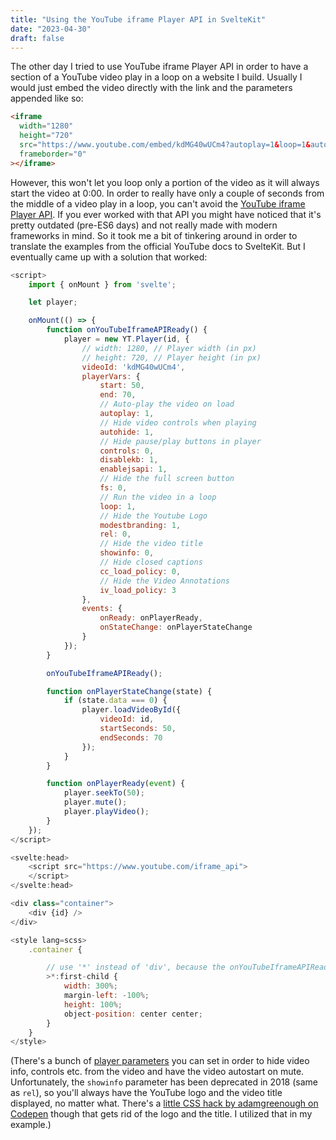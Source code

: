 ```yaml
---
title: "Using the YouTube iframe Player API in SvelteKit"
date: "2023-04-30"
draft: false
---
```


The other day I tried to use YouTube iframe Player API in order to have a section of a YouTube video play in a loop on a
website I build. Usually I would just embed the video directly with the link and the parameters appended like so:

```html
<iframe
  width="1280"
  height="720"
  src="https://www.youtube.com/embed/kdMG40wUCm4?autoplay=1&loop=1&autoplay=1&playlist=kdMG40wUCm4"
  frameborder="0"
></iframe>
```

However, this won't let you loop only a portion of the video as it will always start the video at 0:00. In order to really have only a couple of seconds from the middle of a video play in a loop, you can't avoid the [YouTube iframe Player API](https://developers.google.com/youtube/iframe_api_reference). If you ever worked with that API you might have noticed that it's pretty outdated (pre-ES6 days) and not really made with modern frameworks in mind. So it took me a bit of tinkering around in order to translate the examples from the official YouTube docs to SvelteKit. But I eventually came up with a solution that worked:

```javascript
<script>
	import { onMount } from 'svelte';

    let player;

	onMount(() => {
		function onYouTubeIframeAPIReady() {
			player = new YT.Player(id, {
				// width: 1280, // Player width (in px)
				// height: 720, // Player height (in px)
				videoId: 'kdMG40wUCm4',
				playerVars: {
					start: 50,
					end: 70,
                    // Auto-play the video on load
					autoplay: 1, 
                    // Hide video controls when playing
					autohide: 1, 
                    // Hide pause/play buttons in player
					controls: 0, 
					disablekb: 1,
					enablejsapi: 1,
                    // Hide the full screen button
					fs: 0, 
                    // Run the video in a loop
					loop: 1, 
                    // Hide the Youtube Logo
					modestbranding: 1, 
					rel: 0,
                    // Hide the video title
					showinfo: 0, 
                    // Hide closed captions
					cc_load_policy: 0,
                    // Hide the Video Annotations 
					iv_load_policy: 3 
				},
				events: {
					onReady: onPlayerReady,
					onStateChange: onPlayerStateChange
				}
			});
		}

		onYouTubeIframeAPIReady();

		function onPlayerStateChange(state) {
			if (state.data === 0) {
				player.loadVideoById({
					videoId: id,
					startSeconds: 50,
					endSeconds: 70
				});
			}
		}

		function onPlayerReady(event) {
			player.seekTo(50);
			player.mute();
			player.playVideo();
		}
	});
</script>

<svelte:head>
	<script src="https://www.youtube.com/iframe_api">
	</script>
</svelte:head>

<div class="container">
	<div {id} />
</div>

<style lang=scss>
	.container {

		// use '*' instead of 'div', because the onYouTubeIframeAPIReady function will replace that 'div' with the 'iframe'
		>*:first-child {
			width: 300%;
			margin-left: -100%;
			height: 100%;
			object-position: center center;
		}
	}
</style>
```

(There's a bunch of [player parameters](https://developers.google.com/youtube/player_parameters.html?playerVersion=HTML5&hl=de) you can set in order to hide video info, controls etc. from the video and have the video autostart on mute. Unfortunately, the `showinfo` parameter has been deprecated in 2018 (same as `rel`), so you'll always have the YouTube logo and the video title displayed, no matter what. There's a [little CSS hack by adamgreenough on Codepen](https://codepen.io/adamgreenough/pen/bGrgoNb) though that gets rid of the logo and the title. I utilized that in my example.)
